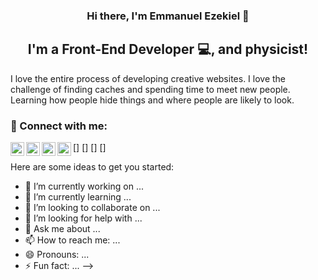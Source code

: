 
<h3 align="center">
Hi there, I'm Emmanuel Ezekiel 👋
</h3>

<h2 align="center">
I'm a Front-End Developer 💻, and physicist!
</h2> 

I love the entire process of developing creative websites. I love the challenge of finding caches and spending time to meet new people. Learning how people hide things and where people are likely to look.

### 🤝 Connect with me:


[<img align="left" alt="Emmanuel-Ezekiel | Facebook" width="22px" src="https://cdn.jsdelivr.net/npm/simple-icons@v3/icons/facebook.svg" />]
[<img align="left" alt="Emmanuel-Ezekiel  | Twitter" width="22px" src="https://cdn.jsdelivr.net/npm/simple-icons@v3/icons/twitter.svg" />]
[<img align="left" alt="Emmanuel-Ezekiel  | LinkedIn" width="22px" src="https://cdn.jsdelivr.net/npm/simple-icons@v3/icons/linkedin.svg" />]
[<img align="left" alt="Emmanuel-Ezekiel  | Instagram" width="22px" src="https://cdn.jsdelivr.net/npm/simple-icons@v3/icons/instagram.svg" />]


Here are some ideas to get you started:

- 🔭 I’m currently working on ...
- 🌱 I’m currently learning ...
- 👯 I’m looking to collaborate on ...
- 🤔 I’m looking for help with ...
- 💬 Ask me about ...
- 📫 How to reach me: ...
- 😄 Pronouns: ...
- ⚡ Fun fact: ...
-->
